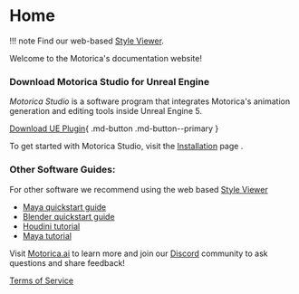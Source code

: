 # Home

!!! note
    Find our web-based [Style Viewer](http://mogen.motorica.ai).
    
Welcome to the Motorica's documentation website!

### Download Motorica Studio for Unreal Engine

*Motorica Studio* is a software program that integrates Motorica's animation generation and editing tools inside Unreal Engine 5.

[Download UE Plugin](https://mostudiodocs.pages.dev/downloads/){ .md-button .md-button--primary }

To get started with Motorica Studio, visit the [Installation](get-started/index.md) page .

### Other Software Guides:

For other software we recommend using the web based [Style Viewer](https://mogen.motorica.ai/)

 - [Maya quickstart guide](https://www.motorica.ai/s/Quickstart_guide_maya.pdf)
 - [Blender quickstart guide](https://www.motorica.ai/s/Quickstart_guide_blender.pdf)
 - [Houdini tutorial](https://youtu.be/m5ZcMsATAfg)
 - [Maya tutorial](https://vimeo.com/831841460)

Visit [Motorica.ai](https://www.motorica.ai/) to learn more and join our [Discord](https://discord.com/invite/KWRqNzcjYA) community to ask questions and share feedback!

[Terms of Service](https://www.motorica.ai/terms-of-service)
